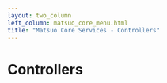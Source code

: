 ```yaml
---
layout: two_column
left_column: matsuo_core_menu.html
title: "Matsuo Core Services - Controllers"
---
```


# Controllers